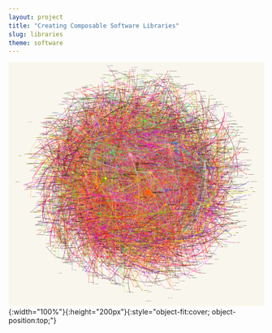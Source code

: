 ```yaml
---
layout: project
title: "Creating Composable Software Libraries"
slug: libraries
theme: software
---
```


![](/resources/cover-libraries.png){:width="100%"}{:height="200px"}{:style="object-fit:cover; object-position:top;"}
